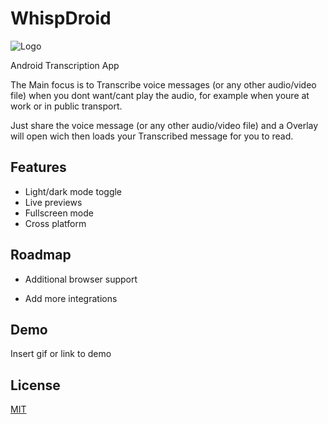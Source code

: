 


# WhispDroid
![Logo](https://github.com/Leonm99/WhispDroid/blob/master/app/src/main/res/drawable/icon_round.png?raw=true)

Android Transcription App  

The Main focus is to Transcribe voice messages (or any other audio/video file) when you dont want/cant play the audio, for example when youre at work or in public transport.

Just share the voice message (or any other audio/video file) and a Overlay will open wich then loads your Transcribed message for you to read.


## Features

- Light/dark mode toggle
- Live previews
- Fullscreen mode
- Cross platform


## Roadmap

- Additional browser support

- Add more integrations


## Demo

Insert gif or link to demo


## License

[MIT](https://choosealicense.com/licenses/mit/)


